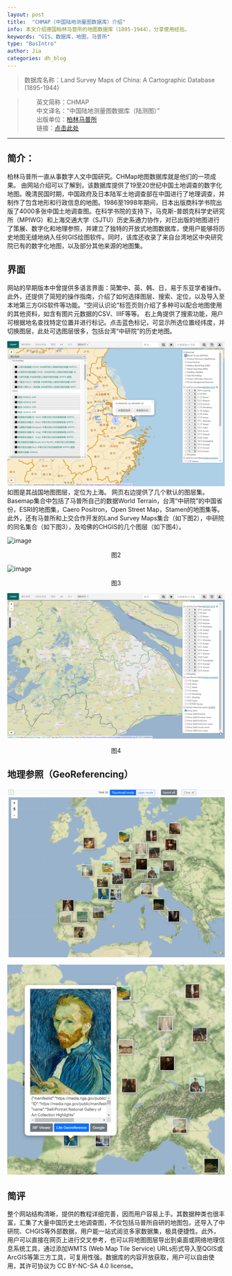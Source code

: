 ```yaml
---
layout: post
title:  "CHMAP（中国陆地测量图数据库）介绍"
info: 本文介绍德国柏林马普所的地图数据库（1895-1944），分享使用经验。
keywords: "GIS，数据库，地图，马普所"
type: "BasIntro"
author: Jia
categories: dh_blog
---
```


> 数据库名称：Land Survey Maps of China: A Cartographic Database (1895-1944)
    
> 　　英文简称：CHMAP     
> 　　中文译名：“中国陆地测量图数据库（陆测图）”    
> 　　出版单位：[柏林马普所](https://www.mpiwg-berlin.mpg.de/)    
> 　　链接：[点击此处](https://chmap.mpiwg-berlin.mpg.de/)

-------------
## 简介：
柏林马普所一直从事数字人文中国研究。CHMap地图数据库就是他们的一项成果。
由网站介绍可以了解到，该数据库提供了19至20世纪中国土地调查的数字化地图。晚清民国时期，中国政府及日本陆军土地调查部在中国进行了地理调查，并制作了包含地形和行政信息的地图。1986至1998年期间，日本出版商科学书院出版了4000多张中国土地调查图。在科学书院的支持下，马克斯-普朗克科学史研究所（MPIWG）和上海交通大学（SJTU）历史系通力协作，对已出版的地图进行了策展、数字化和地理参照，并建立了独特的开放式地图数据库，使用户能够将历史地图无缝地纳入任何GIS绘图软件。同时，该库还收录了来自台湾地区中央研究院已有的数字化地图，以及部分其他来源的地图集。


## 界面
网站的早期版本中曾提供多语言界面：简繁中、英、韩、日，易于东亚学者操作。此外，还提供了简短的操作指南，介绍了如何选择图层、搜索、定位，以及导入至本地第三方GIS软件等功能。“空间认识论”标签页则介绍了多种可以配合地图使用的其他资料，如含有图片元数据的CSV、IIIF等等。
右上角提供了搜索功能，用户可根据地名查找特定位置并进行标记。点击蓝色标记，可显示所选位置经纬度，并切换图层，此处可选图层很多，包括台湾“中研院”的历史地图。
    
![image](https://raw.githubusercontent.com/DHHD2022/DHHD2022.GitHub.io/main/pics/2022-04-20/UI-CHMAP.png)
如图是其战国地图图层，定位为上海。
网页右边提供了几个默认的图层集。Basemap集合中包括了马普所自己的数据World Terrain，台湾“中研院”的中国省份，ESRI的地图集，Caero Positron，Open Street Map，Stamen的地图集等。
此外，还有马普所和上交合作开发的Land Survey Maps集合（如下图2），中研院的同名集合（如下图3），及哈佛的CHGIS的几个图层（如下图4）。
    

![image](https://raw.githubusercontent.com/DHHD2022/DHHD2022.GitHub.io/main/pics/2022-04-20/ShanghaiMPIWGSJTU.png)
<center>图2</center>
    
        
![image](https://raw.githubusercontent.com/DHHD2022/DHHD2022.GitHub.io/main/pics/2022-04-20/ShanghaiSinica.png)
<center>图3</center>
    
        
![image](https://raw.githubusercontent.com/DHHD2022/DHHD2022.GitHub.io/main/pics/2022-04-20/CHGIS.png)
<center>图4</center>

## 地理参照（GeoReferencing）

![image](https://raw.githubusercontent.com/DHHD2022/DHHD2022.GitHub.io/main/pics/2022-04-20/geo.png)

![image](https://raw.githubusercontent.com/DHHD2022/DHHD2022.GitHub.io/main/pics/2022-04-20/geo1.png)

## 简评
整个网站结构清晰，提供的教程详细完善，因而用户容易上手。其数据种类也很丰富，汇集了大量中国历史土地调查图，不仅包括马普所自研的地图包，还导入了中研院、CHGIS等外部数据，用户能一站式阅览多家数据集，极具便捷性。此外，用户可以直接在网页上进行交叉参考，也可以将地图图层导出到桌面或网络地理信息系统工具，通过添加WMTS (Web Map Tile Service) URLs形式导入至QGIS或ArcGIS等第三方工具，可复用性强。数据库的内容开放获取，用户可以自由使用，其许可协议为 CC BY-NC-SA 4.0 license。
